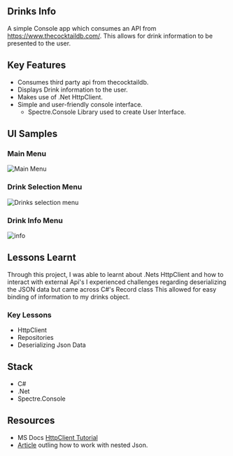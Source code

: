 ## Drinks Info

A simple Console app which consumes an API from https://www.thecocktaildb.com/.
This allows for drink information to be presented to the user.

## Key Features

- Consumes third party api from thecocktaildb.
- Displays Drink information to the user.
- Makes use of .Net HttpClient.
- Simple and user-friendly console interface.
  - Spectre.Console Library used to create User Interface.
    
 ## UI Samples
 
### Main Menu
![Main Menu](https://github.com/AshtonLeeSeloka/Drinks.AshtonLeeSeloka/blob/master/Drinks.AshtonLeeSeloka/Resources/Screenshot%202025-01-22%20221043.png)

### Drink Selection Menu
![Drinks selection menu](https://github.com/AshtonLeeSeloka/Drinks.AshtonLeeSeloka/blob/master/Drinks.AshtonLeeSeloka/Resources/Screenshot%202025-01-22%20221135.png)

### Drink Info Menu
![info](https://github.com/AshtonLeeSeloka/Drinks.AshtonLeeSeloka/blob/master/Drinks.AshtonLeeSeloka/Resources/Screenshot%202025-01-22%20221211.png)

## Lessons Learnt

Through this project,
I was able to learnt about .Nets HttpClient and how to interact with external Api's
I experienced challenges regarding deserializing the JSON data but came across C#'s Record class
This allowed for easy binding of information to my drinks object.

### Key Lessons
- HttpClient
- Repositories
- Deserializing Json Data

## Stack
- C#
- .Net
- Spectre.Console

## Resources
- MS Docs [HttpClient Tutorial](https://learn.microsoft.com/en-us/dotnet/csharp/tutorials/console-webapiclient)
- [Article](https://dev.to/sebastiandevelops/working-with-nested-json-data-using-c-records-559h) outling how to work with nested Json.
